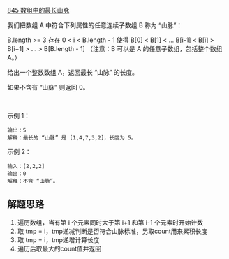 [845 数组中的最长山脉](https://leetcode-cn.com/problems/longest-mountain-in-array/)

我们把数组 A 中符合下列属性的任意连续子数组 B 称为 “山脉”：

B.length >= 3
存在 0 < i < B.length - 1 使得 B[0] < B[1] < ... B[i-1] < B[i] > B[i+1] > ... > B[B.length - 1]
（注意：B 可以是 A 的任意子数组，包括整个数组 A。）

给出一个整数数组 A，返回最长 “山脉” 的长度。

如果不含有 “山脉” 则返回 0。

 

示例 1：
```输入：[2,1,4,7,3,2,5]
输出：5
解释：最长的 “山脉” 是 [1,4,7,3,2]，长度为 5。
```
示例 2：
```
输入：[2,2,2]
输出：0
解释：不含 “山脉”。
```


## 解题思路
1. 遍历数组，当有第 i 个元素同时大于第 i+1 和第 i-1 个元素时开始计数
2. 取 tmp = i，tmp递减判断是否符合山脉标准，另取count用来累积长度
3. 取 tmp = i，tmp递增计算长度
4. 遍历后取最大的count值并返回
